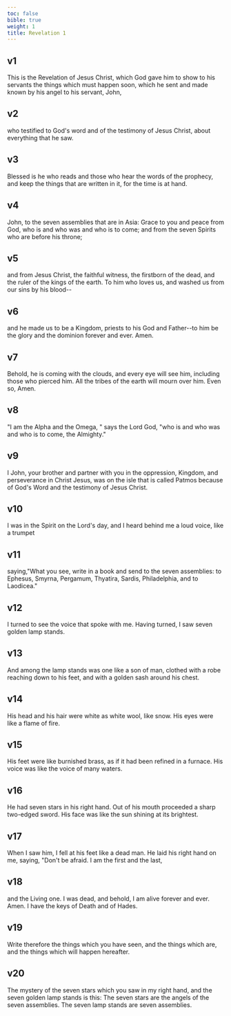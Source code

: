 ```yaml
---
toc: false
bible: true
weight: 1
title: Revelation 1
---
```




## v1 
This is the Revelation of Jesus Christ, which God gave him to show to his servants the things which must happen soon, which he sent and made known by his angel to his servant, John, 

## v2 
who testified to God's word and of the testimony of Jesus Christ, about everything that he saw. 

## v3 
Blessed is he who reads and those who hear the words of the prophecy, and keep the things that are written in it, for the time is at hand. 

## v4 
John, to the seven assemblies that are in Asia: Grace to you and peace from God, who is and who was and who is to come; and from the seven Spirits who are before his throne; 

## v5 
and from Jesus Christ, the faithful witness, the firstborn of the dead, and the ruler of the kings of the earth. To him who loves us, and washed us from our sins by his blood-- 

## v6 
and he made us to be a Kingdom, priests to his God and Father--to him be the glory and the dominion forever and ever. Amen. 

## v7 
Behold, he is coming with the clouds, and every eye will see him, including those who pierced him. All the tribes of the earth will mourn over him. Even so, Amen. 

## v8 
"I am the Alpha and the Omega, " says the Lord God, "who is and who was and who is to come, the Almighty." 

## v9 
I John, your brother and partner with you in the oppression, Kingdom, and perseverance in Christ Jesus, was on the isle that is called Patmos because of God's Word and the testimony of Jesus Christ. 

## v10 
I was in the Spirit on the Lord's day, and I heard behind me a loud voice, like a trumpet 

## v11 
saying,"What you see, write in a book and send to the seven assemblies: to Ephesus, Smyrna, Pergamum, Thyatira, Sardis, Philadelphia, and to Laodicea." 

## v12 
I turned to see the voice that spoke with me. Having turned, I saw seven golden lamp stands. 

## v13 
And among the lamp stands was one like a son of man, clothed with a robe reaching down to his feet, and with a golden sash around his chest. 

## v14 
His head and his hair were white as white wool, like snow. His eyes were like a flame of fire. 

## v15 
His feet were like burnished brass, as if it had been refined in a furnace. His voice was like the voice of many waters. 

## v16 
He had seven stars in his right hand. Out of his mouth proceeded a sharp two-edged sword. His face was like the sun shining at its brightest. 

## v17 
When I saw him, I fell at his feet like a dead man. He laid his right hand on me, saying, "Don't be afraid. I am the first and the last, 

## v18 
and the Living one. I was dead, and behold, I am alive forever and ever. Amen. I have the keys of Death and of Hades. 

## v19 
Write therefore the things which you have seen, and the things which are, and the things which will happen hereafter. 

## v20 
The mystery of the seven stars which you saw in my right hand, and the seven golden lamp stands is this: The seven stars are the angels of the seven assemblies. The seven lamp stands are seven assemblies.
